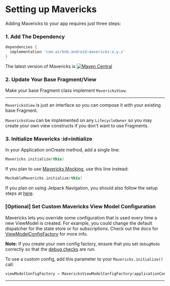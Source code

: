 # Setting up Mavericks

Adding Mavericks to your app requires just three steps:

### 1. Add The Dependency

```groovy
dependencies {
  implementation 'com.airbnb.android:mavericks:x.y.z'
}
```
The latest version of Mavericks is [![Maven Central](https://maven-badges.herokuapp.com/maven-central/com.airbnb.android/mavericks/badge.svg)](https://maven-badges.herokuapp.com/maven-central/com.airbnb.android/mavericks)


### 2. Update Your Base Fragment/View
Make your base Fragment class implement `MavericksView`.
***

`MavericksView` is just an interface so you can compose it with your existing base Fragment.

`MavericksView` can be implemented on any `LifecycleOwner` so you may create your own view constructs if you don't want to use Fragments.

### 3. Initialize Mavericks :id=initialize

In your Application onCreate method, add a single line:
```kotlin
Mavericks.initialize(this)
```

If you plan to use [Mavericks Mocking](/mocking.md), use this line instead:
```kotlin
MockableMavericks.initialize(this)
```


If you plan on using Jetpack Navigation, you should also follow the setup steps at [here](/jetpack-navigation.md).

### [Optional] Set Custom Mavericks View Model Configuration

Mavericks lets you override some configuration that is used every time a new ViewModel is created. For example, you could change the default dispatcher for the state store or for subscriptions. Check out the docs for [ViewModelConfigFactory](https://github.com/airbnb/mavericks/blob/master/mavericks/src/main/kotlin/com/airbnb/mvrx/MavericksViewModelConfigFactory.kt) for more info.

**Note:** If you create your own config factory, ensure that you set `debugMode` correctly so that the [debug checks](https://github.com/airbnb/Mavericks/wiki#debug-checks) are run.


To use a custom config, add this parameter to your `Mavericks.initialize()` call:
```kotlin
viewModelConfigFactory = MavericksViewModelConfigFactory(applicationContext)
```
***
